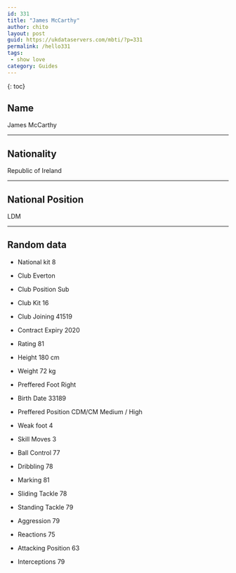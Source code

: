 ```yaml
---
id: 331
title: "James McCarthy"
author: chito
layout: post
guid: https://ukdataservers.com/mbti/?p=331
permalink: /hello331
tags:
 - show love
category: Guides
---
```

{: toc}

## Name 
James McCarthy 

* * *

## Nationality 
Republic of Ireland 

* * *

## National Position 
LDM 

* * *

## Random data 

 * National kit 
8 

 * Club 
Everton 

 * Club Position 
Sub 

 * Club Kit 
16 

 * Club Joining 
41519 

 * Contract Expiry 
2020 

 * Rating 
81 

 * Height 
180 cm 

 * Weight 
72 kg 

 * Preffered Foot 
Right 

 * Birth Date 
33189 

 * Preffered Position 
CDM/CM Medium / High 

 * Weak foot 
4 

 * Skill Moves 
3 

 * Ball Control 
77 

 * Dribbling 
78 

 * Marking 
81 

 * Sliding Tackle 
78 

 * Standing Tackle 
79 

 * Aggression 
79 

 * Reactions 
75 

 * Attacking Position 
63 

 * Interceptions 
79